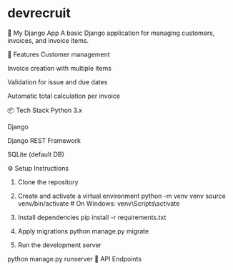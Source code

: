 # devrecruit
📝 My Django App
A basic Django application for managing customers, invoices, and invoice items.

🚀 Features
Customer management

Invoice creation with multiple items

Validation for issue and due dates

Automatic total calculation per invoice

📦 Tech Stack
Python 3.x

Django

Django REST Framework

SQLite (default DB)

⚙️ Setup Instructions
1. Clone the repository

2. Create and activate a virtual environment
python -m venv venv
source venv/bin/activate  # On Windows: venv\Scripts\activate
3. Install dependencies
pip install -r requirements.txt
4. Apply migrations
python manage.py migrate
5. Run the development server

python manage.py runserver
🧪 API Endpoints

